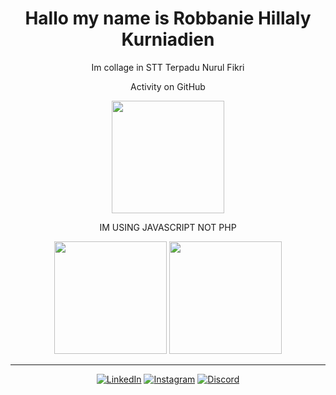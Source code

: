 <div align="center">
<div>
  <h1>Hallo my name is Robbanie Hillaly Kurniadien</h1>
  <p>Im collage in STT Terpadu Nurul Fikri</p>
</div>
  <p>Activity on GitHub</p>
  <img height="180em" src="https://github-readme-stats.vercel.app/api?username=IllalRajinCoding&theme=dark&hide_border=false&include_all_commits=true&count_private=true&show_icons=true" />
  <p>IM USING JAVASCRIPT NOT PHP</p>
  <img height="180em" src="https://github-readme-streak-stats.herokuapp.com/?user=IllalRajinCoding&theme=dark&hide_border=true&fire=DD2727" />
  <img height="180em" src="https://github-readme-stats.vercel.app/api/top-langs/?username=IllalRajinCoding&theme=dark&hide_border=true&include_all_commits=true&count_private=true&layout=compact" />

---

[![LinkedIn](https://img.shields.io/badge/LinkedIn-0077B5?style=for-the-badge&logo=linkedin&logoColor=white)](https://www.linkedin.com/in/robbanie-hillaly-kurniadien-1b285a334/)
[![Instagram](https://img.shields.io/badge/Instagram-E4405F?style=for-the-badge&logo=instagram&logoColor=white)](https://instagram.com/loxyland)
[![Discord](https://img.shields.io/badge/Discord-5865F2?style=for-the-badge&logo=discord&logoColor=white)](https://discord.com/users/you)

</div>

